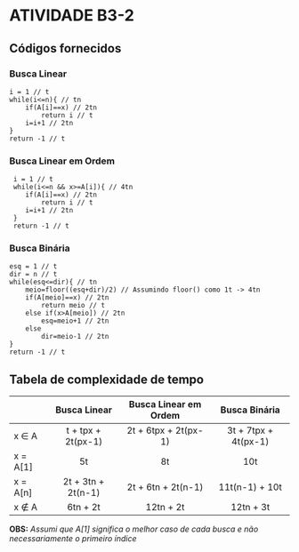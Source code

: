 
# ATIVIDADE B3-2

## Códigos fornecidos

### Busca Linear
```
i = 1 // t
while(i<=n){ // tn
    if(A[i]==x) // 2tn
        return i // t
    i=i+1 // 2tn
}
return -1 // t
```

### Busca Linear em Ordem

```
 i = 1 // t
 while(i<=n && x>=A[i]){ // 4tn
    if(A[i]==x) // 2tn
        return i // t
    i=i+1 // 2tn
 }
 return -1 // t
```

### Busca Binária
```
esq = 1 // t
dir = n // t
while(esq<=dir){ // tn
    meio=floor((esq+dir)/2) // Assumindo floor() como 1t -> 4tn
    if(A[meio]==x) // 2tn
        return meio // t
    else if(x>A[meio]) // 2tn
        esq=meio+1 // 2tn
    else
        dir=meio-1 // 2tn
}
return -1 // t
```

## Tabela de complexidade de tempo

|  | Busca Linear | Busca Linear em Ordem | Busca Binária |
|----------|:----------:|:----------:|:----------:|
| x ∈ A |   t + tpx + 2t(px-1)  |   2t + 6tpx + 2t(px-1)  |   3t + 7tpx + 4t(px-1)  |
| x = A[1] |   5t  |   8t  |   10t  |
|   x = A[n]  |  2t + 3tn + 2t(n-1)  |   2t + 6tn + 2t(n-1)  |   11t(n-1) + 10t  |
|   x ∉ A  |   6tn + 2t   |   12tn + 2t   |   12tn + 3t  |

**OBS:** *Assumi que A[1] significa o melhor caso de cada busca e não necessariamente o primeiro índice*